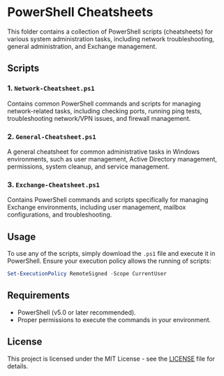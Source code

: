 # PowerShell Cheatsheets

This folder contains a collection of PowerShell scripts (cheatsheets) for various system administration tasks, including network troubleshooting, general administration, and Exchange management.

## Scripts

### 1. `Network-Cheatsheet.ps1`
Contains common PowerShell commands and scripts for managing network-related tasks, including checking ports, running ping tests, troubleshooting network/VPN issues, and firewall management.

### 2. `General-Cheatsheet.ps1`
A general cheatsheet for common administrative tasks in Windows environments, such as user management, Active Directory management, permissions, system cleanup, and service management.

### 3. `Exchange-Cheatsheet.ps1`
Contains PowerShell commands and scripts specifically for managing Exchange environments, including user management, mailbox configurations, and troubleshooting.

## Usage

To use any of the scripts, simply download the `.ps1` file and execute it in PowerShell. Ensure your execution policy allows the running of scripts:

```powershell
Set-ExecutionPolicy RemoteSigned -Scope CurrentUser
```

## Requirements

- PowerShell (v5.0 or later recommended).
- Proper permissions to execute the commands in your environment.

## License

This project is licensed under the MIT License - see the [LICENSE](https://github.com/balladbydragons/Powershell-Scripts/blob/main/LICENSE.md) file for details.
```
